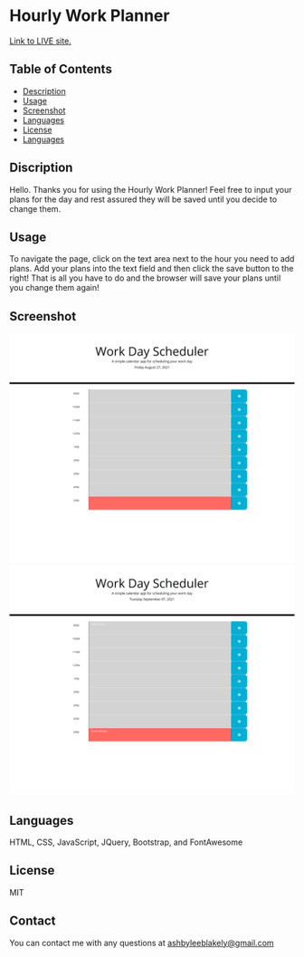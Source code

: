 # Hourly Work Planner 
 
[Link to LIVE site.](https://ashbylb.github.io/workday-scheduler/)

## Table of Contents
- [Description](#Description)
- [Usage](#Usage)
- [Screenshot](#Screenshot)
- [Languages](#Languages)
- [License](#License)
- [Languages](#Contact)

## Discription
Hello.  Thanks you for using the Hourly Work Planner! Feel free to input your plans for the day and rest assured they will be saved until you decide to change them.

## Usage 
To navigate the page, click on the text area next to the hour you need to add plans.  Add your plans into the text field and then click the save button to the right!  That is all you have to do and the browser will save your plans until you change them again!

## Screenshot
 

![Screenshot](./assets/images/scheduler.png)
![Screenshot](./assets/images/schedule2.png)

## Languages
HTML, CSS, JavaScript, JQuery, Bootstrap, and FontAwesome 

## License
MIT

## Contact
You can contact me with any questions at ashbyleeblakely@gmail.com

